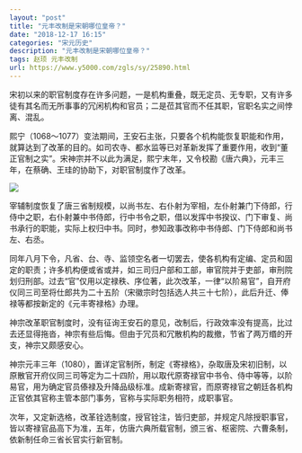 ```yaml
---
layout: "post"
title: "元丰改制是宋朝哪位皇帝？"
date: "2018-12-17 16:15"
categories: "宋元历史"
description: "元丰改制是宋朝哪位皇帝？"
tags: 赵顼 元丰改制
url: https://www.y5000.com/zgls/sy/25890.html
---
```






宋初以来的职官制度存在许多问题，一是机构重叠，既无定员、无专职，又有许多徒有其名而无所事事的冗闲机构和官员；二是莅其官而不任其职，官职名实之间悖离、混乱。

熙宁（1068～1077）变法期间，王安石主张，只要各个机构能恢复职能和作用，就算达到了改革的目的。如司农寺、都水监等已对革新发挥了重要作用，收到“董正官制之实”。宋神宗并不以此为满足，熙宁末年，又令校勘《唐六典》，元丰三年，在蔡确、王珪的协助下，对职官制度作了改革。

![](https://img.y5000.com/uploads/allimg/171010/13-1G01016464C16.jpg)

宰辅制度恢复了唐三省制规模，以尚书左、右仆射为宰相，左仆射兼门下侍郎，行侍中之职，右仆射兼中书侍郎，行中书令之职，借以发挥中书揆议、门下审复、尚书承行的职能，实际上权归中书。同时，参知政事改称中书侍郎、门下侍郎和尚书左、右丞。

同年八月下令，凡省、台、寺、监领空名者一切罢去，使各机构有定编、定员和固定的职责；许多机构便或省或并，如三司归户部和工部，审官院并于吏部，审刑院划归刑部。过去“官”仅用以定禄秩、序位著，此次改革，一律“以阶易官”，自开府仪同三司至将仕郎共为二十五阶（宋徽宗时包括选人共三十七阶），此后升迁、俸禄等都按新定的《元丰寄禄格》办理。

神宗改革职官制度时，没有征询王安石的意见，改制后，行政效率没有提高，比过去还显得拖沓，神宗有些后悔。但由于冗员和冗散机构的裁撤，节省了两万缗的开支，神宗又颇感安心。

神宗元丰三年（1080），置详定官制所，制定《寄禄格》，杂取唐及宋初旧制，以原散官开府仪同三司等定为二十四阶，用以取代原寄禄官中书令、侍中等等，以阶易官，用为确定官员傣禄及升降品级标准。成新寄禄官，而原寄禄官之朝廷各机构正官依其官称主管本部门事务，官称与实际职务相符，成职事官。

次年，又定新选格，改革铨选制度，授官铨注，皆归吏部，并规定凡除授职事官，皆以寄禄官品高下为准，五年，仿唐六典所载官制，颁三省、枢密院、六曹条制，依新制任命三省长官实行新官制。
